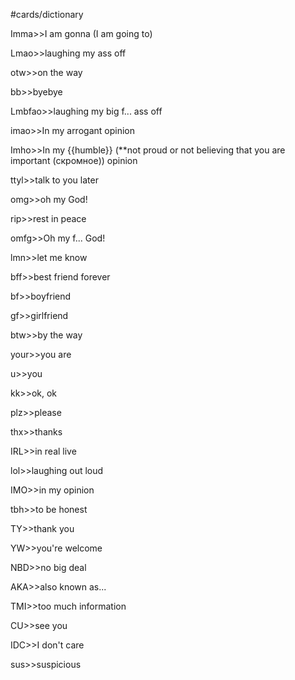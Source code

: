 #cards/dictionary 

Imma>>I am gonna (I am going to)

Lmao>>laughing my ass off <!--SR:!2024-03-03,55,310-->

otw>>on the way <!--SR:!2024-03-03,43,309-->

bb>>byebye <!--SR:!2024-03-09,38,300-->

Lmbfao>>laughing my big f... ass off <!--SR:!2024-05-05,71,346-->

imao>>In my arrogant opinion <!--SR:!2024-05-17,81,303-->

Imho>>In my {{humble}} (**not proud or not believing that you are important (скромное)) opinion <!--SR:!2024-08-31,187,314-->

ttyl>>talk to you later

omg>>oh my God!

rip>>rest in peace <!--SR:!2024-04-21,53,338-->

omfg>>Oh my f... God! <!--SR:!2024-03-10,44,316-->

lmn>>let me know <!--SR:!2024-03-08,42,316-->

bff>>best friend forever <!--SR:!2024-03-07,38,299-->

bf>>boyfriend <!--SR:!2024-04-06,71,327-->

gf>>girlfriend <!--SR:!2024-08-07,163,324-->

btw>>by the way <!--SR:!2024-05-01,63,336-->

your>>you are

u>>you <!--SR:!2024-04-14,76,330-->

kk>>ok, ok <!--SR:!2024-06-03,108,302-->

plz>>please <!--SR:!2024-03-02,45,304-->

thx>>thanks <!--SR:!2024-06-14,114,302-->

IRL>>in real live <!--SR:!2024-05-08,75,354-->

lol>>laughing out loud <!--SR:!2024-04-17,54,320-->

IMO>>in my opinion <!--SR:!2024-05-06,80,346-->

tbh>>to be honest <!--SR:!2024-05-03,70,351-->

TY>>thank you <!--SR:!2024-04-19,55,336-->

YW>>you're welcome <!--SR:!2024-05-23,110,294-->

NBD>>no big deal <!--SR:!2024-07-04,132,310-->

AKA>>also known as...

TMI>>too much information

CU>>see you <!--SR:!2024-05-05,72,352-->

IDC>>I don't care <!--SR:!2024-03-09,40,293-->

sus>>suspicious <!--SR:!2024-05-08,86,344-->
